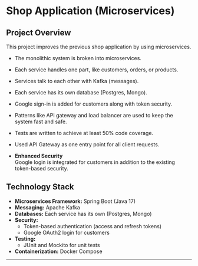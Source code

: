 # Shop Application (Microservices)

## Project Overview
This project improves the previous shop application by using microservices.  
- The monolithic system is broken into microservices.  
- Each service handles one part, like customers, orders, or products.  
- Services talk to each other with Kafka (messages).  
- Each service has its own database (Postgres, Mongo).  
- Google sign-in is added for customers along with token security.  
- Patterns like API gateway and load balancer are used to keep the system fast and safe.  
- Tests are written to achieve at least 50% code coverage.  
- Used API Gateway as one entry point for all client requests.  

- **Enhanced Security**  
  Google login is integrated for customers in addition to the existing token-based security.  

## Technology Stack
- **Microservices Framework:** Spring Boot (Java 17)  
- **Messaging:** Apache Kafka 
- **Databases:** Each service has its own (Postgres, Mongo)   
- **Security:**  
  - Token-based authentication (access and refresh tokens)  
  - Google OAuth2 login for customers  
- **Testing:**  
  - JUnit and Mockito for unit tests  
- **Containerization:** Docker Compose  

---
